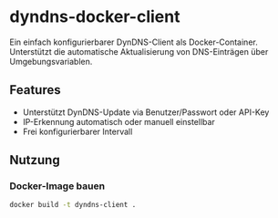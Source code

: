 # dyndns-docker-client

Ein einfach konfigurierbarer DynDNS-Client als Docker-Container. Unterstützt die automatische Aktualisierung von DNS-Einträgen über Umgebungsvariablen.

## Features

- Unterstützt DynDNS-Update via Benutzer/Passwort oder API-Key
- IP-Erkennung automatisch oder manuell einstellbar
- Frei konfigurierbarer Intervall

## Nutzung

### Docker-Image bauen
```bash
docker build -t dyndns-client .
